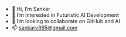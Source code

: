 - 👋 Hi, I’m Sankar 
- 👀 I’m interested in Futuristic AI Development
- 💞️ I’m looking to collaborate on GitHub and AI
- 📫 sankarv365@gmail.com

<!---
sankarv365/sankarv365 is a ✨ special ✨ repository because its `README.md` (this file) appears on your GitHub profile.
You can click the Preview link to take a look at your changes.
--->
